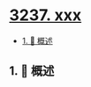 # [3237. xxx](https://github.com/Tdahuyou/TNotes.leetcode/tree/main/notes/3237.%20xxx)

<!-- region:toc -->

- [1. 📝 概述](#1--概述)

<!-- endregion:toc -->

## 1. 📝 概述
